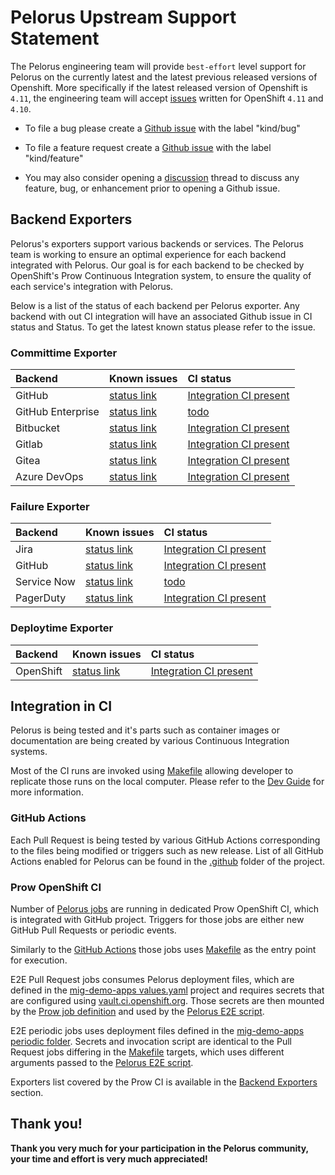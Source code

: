 # Pelorus Upstream Support Statement

The Pelorus engineering team will provide `best-effort` level support for Pelorus on the currently latest and the latest previous released versions of Openshift.  More specifically if the latest released version of Openshift is `4.11`, the engineering team will accept [issues](https://github.com/dora-metrics/pelorus/issues) written for OpenShift `4.11` and `4.10`.

* To file a bug please create a [Github issue](https://github.com/dora-metrics/pelorus/issues) with the label "kind/bug"

* To file a feature request create a [Github issue](https://github.com/dora-metrics/pelorus/issues) with the label "kind/feature"

* You may also consider opening a [discussion](https://github.com/dora-metrics/pelorus/discussions) thread to discuss any feature, bug, or enhancement prior to opening a Github issue.

## Backend Exporters

Pelorus's exporters support various backends or services. The Pelorus team is working to ensure an optimal experience for each backend integrated with Pelorus. Our goal is for each backend to be checked by OpenShift's Prow Continuous Integration system, to ensure the quality of each service's integration with Pelorus.

Below is a list of the status of each backend per Pelorus exporter. Any backend
with out CI integration will have an associated Github issue in CI status and Status.  To get the latest known status please refer to the issue.

### **Committime Exporter**

|Backend |Known issues        |CI status    |
|:--------|:--------------|:-------------|
| GitHub  | [status link](https://github.com/dora-metrics/pelorus/issues?q=is%3Aopen+label%3Acommittime-exporter+label%3Abackend-github)   | [Integration CI present](#integration-in-ci) |
| GitHub Enterprise | [status link](https://github.com/dora-metrics/pelorus/issues?q=is%3Aopen+label%3Acommittime-exporter+label%3Abackend-github-enterprise+) |  [todo](https://github.com/dora-metrics/pelorus/issues/561) |
| Bitbucket | [status link](https://github.com/dora-metrics/pelorus/issues?q=is%3Aopen+label%3Acommittime-exporter+label%3Abackend-bitbucket+) | [Integration CI present](#integration-in-ci) |
| Gitlab | [status link](https://github.com/dora-metrics/pelorus/issues?q=is%3Aopen+label%3Acommittime-exporter+label%3Abackend-gitlab) | [Integration CI present](#integration-in-ci) |
| Gitea | [status link](https://github.com/dora-metrics/pelorus/issues?q=is%3Aopen+label%3Acommittime-exporter+label%3Abackend-gitea) | [Integration CI present](#integration-in-ci) |
| Azure DevOps | [status link](https://github.com/dora-metrics/pelorus/issues?q=is%3Aopen+label%3Acommittime-exporter+label%3Abackend-azure-devops) | [Integration CI present](#integration-in-ci) |

### **Failure Exporter**

|Backend |Known issues        |CI status    |
|:--------|:--------------|:-------------|
| Jira  | [status link](https://github.com/dora-metrics/pelorus/issues?q=is%3Aopen+label%3Afailure-exporter+label%3Abackend-jira+ )   | [Integration CI present](#integration-in-ci) |
| GitHub  | [status link](https://github.com/dora-metrics/pelorus/issues?q=is%3Aopen+label%3Afailure-exporter+label%3Abackend-github+)   | [Integration CI present](#integration-in-ci) |
| Service Now | [status link](https://github.com/dora-metrics/pelorus/issues?q=is%3Aopen+label%3Afailure-exporter+label%3Abackend-servicenow+) | [todo](https://github.com/dora-metrics/pelorus/issues/573) |
| PagerDuty | [status link](https://github.com/dora-metrics/pelorus/issues?q=is%3Aopen+label%3Afailure-exporter+label%3Abackend-pagerduty+) | [Integration CI present](#integration-in-ci) |

### **Deploytime Exporter**
|Backend |Known issues        |CI status    |
|:--------|:--------------|:-------------|
| OpenShift  | [status link](https://github.com/dora-metrics/pelorus/labels/deploytime-exporter)   | [Integration CI present](#integration-in-ci) |

## Integration in CI
Pelorus is being tested and it's parts such as container images or documentation are being created by various Continuous Integration systems.

Most of the CI runs are invoked using [Makefile](https://github.com/dora-metrics/pelorus/blob/master/Makefile) allowing developer to replicate those runs on the local computer. Please refer to the [Dev Guide](Development.md) for more information.

### GitHub Actions

Each Pull Request is being tested by various GitHub Actions corresponding to the files being modified or triggers such as new release. List of all GitHub Actions enabled for Pelorus can be found in the [.github](https://github.com/dora-metrics/pelorus/tree/master/.github) folder of the project.

### Prow OpenShift CI

Number of [Pelorus jobs](https://prow.ci.openshift.org/?job=*pelorus*) are running in dedicated Prow OpenShift CI, which is integrated with GitHub project. Triggers for those jobs are either new GitHub Pull Requests or periodic events.

Similarly to the [GitHub Actions](#github-actions) those jobs uses [Makefile](https://github.com/dora-metrics/pelorus/blob/master/Makefile) as the entry point for execution.

E2E Pull Request jobs consumes Pelorus deployment files, which are defined in the [mig-demo-apps values.yaml](https://github.com/konveyor/mig-demo-apps/blob/master/apps/todolist-mongo-go/pelorus/values.yaml) project and requires secrets that are configured using [vault.ci.openshift.org](https://vault.ci.openshift.org). Those secrets are then mounted by the [Prow job definition](https://github.com/openshift/release/blob/master/ci-operator/config/konveyor/pelorus/konveyor-pelorus-master__4.11.yaml#L122-L124) and used by the [Pelorus E2E script](https://github.com/dora-metrics/pelorus/blob/master/scripts/run-pelorus-e2e-tests.sh).

E2E periodic jobs uses deployment files defined in the [mig-demo-apps periodic folder](https://github.com/konveyor/mig-demo-apps/tree/master/apps/todolist-mongo-go/pelorus/periodic). Secrets and invocation script are identical to the Pull Request jobs differing in the [Makefile](https://github.com/dora-metrics/pelorus/blob/master/Makefile) targets, which uses different arguments passed to the [Pelorus E2E script](https://github.com/dora-metrics/pelorus/blob/master/scripts/run-pelorus-e2e-tests.sh).

Exporters list covered by the Prow CI is available in the [Backend Exporters](#backend-exporters) section.

## Thank you!

**Thank you very much for your participation in the Pelorus community, your time and effort is very much appreciated!**





